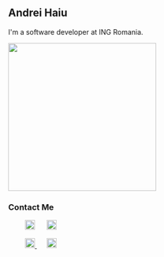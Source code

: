 ## Andrei Haiu

I'm a software developer at ING Romania.

<img src="https://scontent-otp1-1.xx.fbcdn.net/v/t1.0-9/118708304_3243436889066981_6302561596042241851_o.jpg?_nc_cat=105&cb=846ca55b-311e05c7&_nc_sid=09cbfe&_nc_eui2=AeHVSPhfiOMDAkD07tjCdxKMe_VjvN82N3p79WO83zY3eg0SCbFLqnU_gZarudENqCvfqd-5QbgNDU-Xz5BWiOAu&_nc_ohc=dMsHW0nZMUoAX_381cz&_nc_ht=scontent-otp1-1.xx&oh=9d588ba225677246463b05454e0c4e78&oe=5FB3F225" width=300px height=300px>

### Contact Me
- <img src="https://www.flaticon.com/svg/static/icons/svg/1384/1384005.svg" width=20px height=20px>
- <img src="https://www.flaticon.com/svg/static/icons/svg/1384/1384014.svg" width=20px height=20px>

<ul class="access_list">
    <li>
      <a href="https://www.facebook.com/andrei.haiu/">
        <img src="https://www.flaticon.com/svg/static/icons/svg/1384/1384005.svg" width=20px height=20px>
      </a>
    </li>
    <li>
      <a href="https://www.linkedin.com/in/andrei-haiu/">
        <img src="https://www.flaticon.com/svg/static/icons/svg/1384/1384014.svg" width=20px height=20px>
      </a>
    </li>
</ul>

<style>
  li {
    display:inline;
    padding: 10px;
  }
</style>

